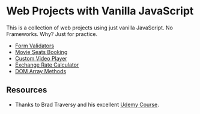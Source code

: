 # Web Projects with Vanilla JavaScript
This is a collection of web projects using just vanilla JavaScript. No Frameworks. Why? Just for practice. 

* [Form Validators](form-validators)
* [Movie Seats Booking](movie-seats-booking)
* [Custom Video Player](custom-video-player)
* [Exchange Rate Calculator](exchange-rate)
* [DOM Array Methods](dom-array-methods)

## Resources
* Thanks to Brad Traversy and his excellent [Udemy Course](https://www.udemy.com/course/web-projects-with-vanilla-javascript).